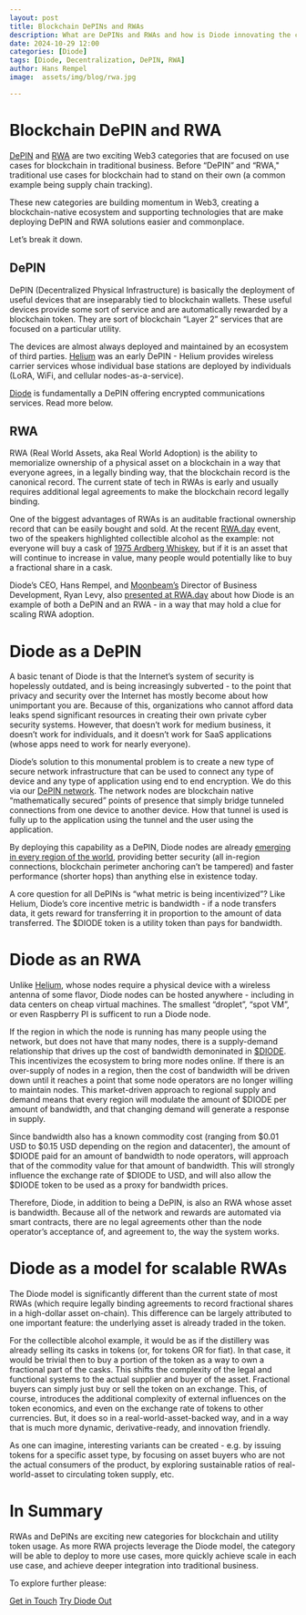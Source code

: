 ```yaml
---
layout: post
title: Blockchain DePINs and RWAs
description: What are DePINs and RWAs and how is Diode innovating the categories
date: 2024-10-29 12:00
categories: [Diode]
tags: [Diode, Decentralization, DePIN, RWA]
author: Hans Rempel
image: 	assets/img/blog/rwa.jpg

---
```


# Blockchain DePIN and RWA

[DePIN](https://cointelegraph.com/explained/decentralized-physical-infrastructure-network-depin-explained) and [RWA](https://www.rwa.world/about) are two exciting Web3 categories that are focused on use cases for blockchain in traditional business.  Before “DePIN” and “RWA," traditional use cases for blockchain had to stand on their own (a common example being supply chain tracking).  

These new categories are building momentum in Web3, creating a blockchain-native ecosystem and supporting technologies that are make deploying DePIN and RWA solutions easier and commonplace.

Let’s break it down.

## DePIN

DePIN (Decentralized Physical Infrastructure) is basically the deployment of useful devices that are inseparably tied to blockchain wallets.  These useful devices provide some sort of service and are automatically rewarded by a blockchain token.  They are sort of blockchain “Layer 2” services that are focused on a particular utility.  

The devices are almost always deployed and maintained by an ecosystem of third parties.  [Helium](https://helium.com) was an early DePIN - Helium provides wireless carrier services whose individual base stations are deployed by individuals (LoRA, WiFi, and cellular nodes-as-a-service).

[Diode](https://diode.io) is fundamentally a DePIN offering encrypted communications services.  Read more below.

## RWA

RWA (Real World Assets, aka Real World Adoption) is the ability to memorialize ownership of a physical asset on a blockchain in a way that everyone agrees, in a legally binding way, that the blockchain record is the canonical record.  The current state of tech in RWAs is early and usually requires additional legal agreements to make the blockchain record legally binding.  

One of the biggest advantages of RWAs is an auditable fractional ownership record that can be easily bought and sold.  At the recent [RWA.day](https://rwa.day) event, two of the speakers highlighted collectible alcohol as the example: not everyone will buy a cask of [1975 Ardberg Whiskey](https://whiskymag.com/articles/record-breaking-cask-of-ardbeg-1975-single-malt-scotch-sells-for-16-million/), but if it is an asset that will continue to increase in value, many people would potentially like to buy a fractional share in a cask.

Diode’s CEO, Hans Rempel, and [Moonbeam’s](https://moonbeam.network) Director of Business Development, Ryan Levy, also [presented at RWA.day](https://www.youtube.com/watch?v=aqWTHA8P1cY) about how Diode is an example of both a DePIN and an RWA - in a way that may hold a clue for scaling RWA adoption.  

# Diode as a DePIN

A basic tenant of Diode is that the Internet’s system of security is hopelessly outdated, and is being increasingly subverted - to the point that privacy and security over the Internet has mostly become about how unimportant you are.  Because of this, organizations who cannot afford data leaks spend significant resources in creating their own private cyber security systems.  However, that doesn’t work for medium business, it doesn’t work for individuals, and it doesn’t work for SaaS applications (whose apps need to work for nearly everyone).

Diode’s solution to this monumental problem is to create a new type of secure network infrastructure that can be used to connect any type of device and any type of application using end to end encryption.  We do this via our [DePIN network](https://diode.io/products/network).  The network nodes are blockchain native “mathematically secured” points of presence that simply bridge tunneled connections from one device to another device.  How that tunnel is used is fully up to the application using the tunnel and the user using the application.  

By deploying this capability as a DePIN, Diode nodes are already [emerging in every region of the world](https://diode.io/network), providing better security (all in-region connections, blockchain perimeter anchoring can’t be tampered) and faster performance (shorter hops) than anything else in existence today.

A core question for all DePINs is “what metric is being incentivized”?  Like Helium, Diode’s core incentive metric is bandwidth - if a node transfers data, it gets reward for transferring it in proportion to the amount of data transferred.  The $DIODE token is a utility token than pays for bandwidth.

# Diode as an RWA

Unlike [Helium](https://www.helium.com/), whose nodes require a physical device with a wireless antenna of some flavor, Diode nodes can be hosted anywhere - including in data centers on cheap virtual machines.  The smallest “droplet”, “spot VM”, or even Raspberry PI is sufficent to run a Diode node.  

If the region in which the node is running has many people using the network, but does not have that many nodes, there is a supply-demand relationship that drives up the cost of bandwidth demoninated in [$DIODE](https://diode.foundation/docs/token.html).  This incentivizes the ecosystem to bring more nodes online.  If there is an over-supply of nodes in a region, then the cost of bandwidth will be driven down until it reaches a point that some node operators are no longer willing to maintain nodes.  This market-driven approach to regional supply and demand means that every region will modulate the amount of $DIODE per amount of bandwidth, and that changing demand will generate a response in supply.

Since bandwidth also has a known commodity cost (ranging from $0.01 USD to $0.15 USD depending on the region and datacenter), the amount of $DIODE paid for an amount of bandwidth to node operators, will approach that of the commodity value for that amount of bandwidth.  This will strongly influence the exchange rate of $DIODE to USD, and will also allow the $DIODE token to be used as a proxy for bandwidth prices.  

Therefore, Diode, in addition to being a DePIN, is also an RWA whose asset is bandwidth.  Because all of the network and rewards are automated via smart contracts, there are no legal agreements other than the node operator’s acceptance of, and agreement to, the way the system works.

# Diode as a model for scalable RWAs

The Diode model is significantly different than the current state of most RWAs (which require legally binding agreements to record fractional shares in a high-dollar asset on-chain).  This difference can be largely attributed to one important feature: the underlying asset is already traded in the token.  

For the collectible alcohol example, it would be as if the distillery was already selling its casks in tokens (or, for tokens OR for fiat).  In that case, it would be trivial then to buy a portion of the token as a way to own a fractional part of the casks.  This shifts the complexity of the legal and functional systems to the actual supplier and buyer of the asset.  Fractional buyers can simply just buy or sell the token on an exchange.  This, of course, introduces the additional complexity of external influences on the token economics, and even on the exchange rate of tokens to other currencies.  But, it does so in a real-world-asset-backed way, and in a way that is much more dynamic, derivative-ready, and innovation friendly.

As one can imagine, interesting variants can be created - e.g. by issuing tokens for a specific asset type, by focusing on asset buyers who are not the actual consumers of the product, by exploring sustainable ratios of real-world-asset to circulating token supply, etc.

# In Summary

RWAs and DePINs are exciting new categories for blockchain and utility token usage. As more RWA projects leverage the Diode model, the category will be able to deploy to more use cases, more quickly achieve scale in each use case, and achieve deeper integration into traditional business.

To explore further please:
<div class="story__buttons">
  <a href="{{"https://contactdiode.paperform.co"}}" class="btn" target="">Get in Touch</a>
  <a href="#download-app" class="btn popup-open" target="">Try Diode Out</a>
</div>

